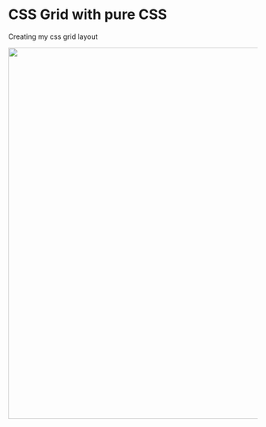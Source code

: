 # CSS Grid with pure CSS

Creating my css grid layout

<img  src="https://github.com/caduopm/websites/blob/master/gridOnlyCSS/img.PNG"  hegth="450"  width="750">
